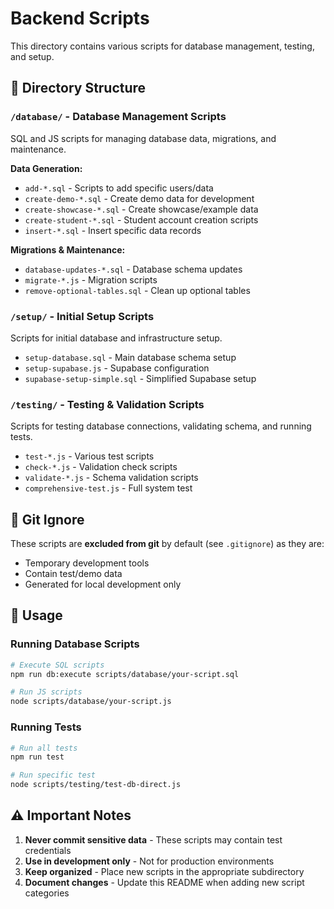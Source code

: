 # Backend Scripts

This directory contains various scripts for database management, testing, and setup.

## 📁 Directory Structure

### `/database/` - Database Management Scripts
SQL and JS scripts for managing database data, migrations, and maintenance.

**Data Generation:**
- `add-*.sql` - Scripts to add specific users/data
- `create-demo-*.sql` - Create demo data for development
- `create-showcase-*.sql` - Create showcase/example data
- `create-student-*.sql` - Student account creation scripts
- `insert-*.sql` - Insert specific data records

**Migrations & Maintenance:**
- `database-updates-*.sql` - Database schema updates
- `migrate-*.js` - Migration scripts
- `remove-optional-tables.sql` - Clean up optional tables

### `/setup/` - Initial Setup Scripts
Scripts for initial database and infrastructure setup.

- `setup-database.sql` - Main database schema setup
- `setup-supabase.js` - Supabase configuration
- `supabase-setup-simple.sql` - Simplified Supabase setup

### `/testing/` - Testing & Validation Scripts
Scripts for testing database connections, validating schema, and running tests.

- `test-*.js` - Various test scripts
- `check-*.js` - Validation check scripts
- `validate-*.js` - Schema validation scripts
- `comprehensive-test.js` - Full system test

## 🚫 Git Ignore

These scripts are **excluded from git** by default (see `.gitignore`) as they are:
- Temporary development tools
- Contain test/demo data
- Generated for local development only

## 📝 Usage

### Running Database Scripts
```bash
# Execute SQL scripts
npm run db:execute scripts/database/your-script.sql

# Run JS scripts
node scripts/database/your-script.js
```

### Running Tests
```bash
# Run all tests
npm run test

# Run specific test
node scripts/testing/test-db-direct.js
```

## ⚠️ Important Notes

1. **Never commit sensitive data** - These scripts may contain test credentials
2. **Use in development only** - Not for production environments
3. **Keep organized** - Place new scripts in the appropriate subdirectory
4. **Document changes** - Update this README when adding new script categories

